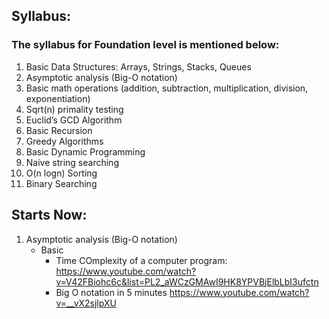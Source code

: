 ## Syllabus:
### The syllabus for Foundation level is mentioned below:

1. Basic Data Structures: Arrays, Strings, Stacks, Queues
2. Asymptotic analysis (Big-O notation)
3. Basic math operations (addition, subtraction, multiplication, division, exponentiation)
4. Sqrt(n) primality testing
5. Euclid’s GCD Algorithm
6. Basic Recursion
7. Greedy Algorithms
8. Basic Dynamic Programming
9. Naive string searching
10. O(n logn) Sorting
11. Binary Searching

## Starts Now: 
1. Asymptotic analysis (Big-O notation)
    - Basic
        - Time COmplexity of a computer program:  https://www.youtube.com/watch?v=V42FBiohc6c&list=PL2_aWCzGMAwI9HK8YPVBjElbLbI3ufctn 
        - Big O notation in 5 minutes https://www.youtube.com/watch?v=__vX2sjlpXU
        